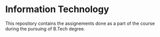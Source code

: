 # Information Technology
This repository contains the assignements done as a part of the course during the pursuing of B.Tech degree.
